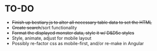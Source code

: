 # TO-DO
* ~~Finish up bestiary.js to alter all necessary table data to set the HTML~~
* ~~Create search~~/sort functionality
* ~~Format the displayed monster data, style it w/ D&D5e styles~~
*   Style, animate, adjust for mobile layout
*   Possibly re-factor css as mobile-first, and/or re-make in Angular